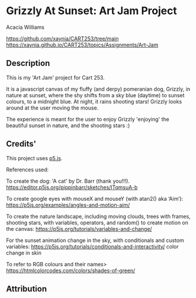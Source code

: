 # Grizzly At Sunset: Art Jam Project

Acacia Williams

https://github.com/xaynia/CART253/tree/main https://xaynia.github.io/CART253/topics/Assignments/Art-Jam


## Description

This is my 'Art Jam' project for Cart 253.

It is a javascript canvas of my fluffy (and derpy) pomeranian dog, Grizzly, in nature at sunset, where the shy shifts from a sky blue (daytime) to sunset colours, to a midnight blue. At night, it rains shooting stars! Grizzly looks around at the user moving the mouse.

The experience is meant for the user to enjoy Grizzly 'enjoying' the beautiful sunset in nature, and the shooting stars :)

## Credits'

This project uses [p5.js](https://p5js.org).

References used:

To create the dog:
'A cat' by Dr. Barr (thank you!!!).
 https://editor.p5js.org/pippinbarr/sketches/ITqmsuA-b

To create google eyes with mouseX and mouseY (with atan2() aka ‘Aim’):
 https://p5js.org/examples/angles-and-motion-aim/
 
To create the nature landscape, including moving clouds, trees with frames, shooting stars, with variables, operators, and random() to create motion on the canvas:
 https://p5js.org/tutorials/variables-and-change/ 

For the sunset animation change in the sky, with conditionals and custom variables:
 https://p5js.org/tutorials/conditionals-and-interactivity/ color change in skin

To refer to RGB colours and their names>
 https://htmlcolorcodes.com/colors/shades-of-green/



## Attribution

